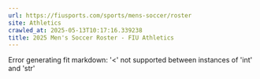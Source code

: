 ```yaml
---
url: https://fiusports.com/sports/mens-soccer/roster
site: Athletics
crawled_at: 2025-05-13T10:17:16.339238
title: 2025 Men's Soccer Roster - FIU Athletics
---
```


Error generating fit markdown: '<' not supported between instances of 'int' and 'str'
